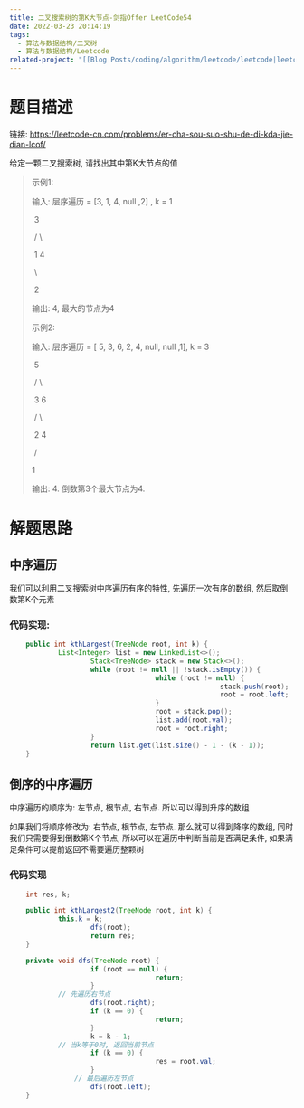 ```yaml
---
title: 二叉搜索树的第K大节点-剑指Offer LeetCode54
date: 2022-03-23 20:14:19
tags:
  - 算法与数据结构/二叉树
  - 算法与数据结构/Leetcode
related-project: "[[Blog Posts/coding/algorithm/leetcode/leetcode|leetcode]]"
---
```


# 题目描述

链接: https://leetcode-cn.com/problems/er-cha-sou-suo-shu-de-di-kda-jie-dian-lcof/

给定一颗二叉搜索树, 请找出其中第K大节点的值

> 示例1:
>
> 输入:  层序遍历 = \[3, 1, 4, null ,2] , k = 1
>
> ​			  3
>
> ​		/			\
>
> ​	1				4
>
> ​		\	
>
> ​			2		
>
> 输出: 4, 最大的节点为4
>
> 示例2:
>
> 输入: 层序遍历 =  \[ 5, 3, 6, 2, 4, null, null ,1], k = 3
>
> ​						5
>
> ​				/					\
>
> ​			   3						6
>
> ​			/	\
>
> ​		2		4	
>
> ​	/
>
> 1
>
> 输出: 4. 倒数第3个最大节点为4.



<!--more-->

# 解题思路

## 中序遍历

我们可以利用二叉搜索树中序遍历有序的特性, 先遍历一次有序的数组, 然后取倒数第K个元素

### 代码实现:

```java
	public int kthLargest(TreeNode root, int k) {
		    List<Integer> list = new LinkedList<>();
		    		Stack<TreeNode> stack = new Stack<>();
				    while (root != null || !stack.isEmpty()) {
		    		    			while (root != null) {
		    		    		    				stack.push(root);
		    		    		    				root = root.left;
		    		    			}
					    		    root = stack.pop();
					    		    list.add(root.val);
		    		    			root = root.right;
		    		}
				    return list.get(list.size() - 1 - (k - 1));
	}
```



## 倒序的中序遍历

中序遍历的顺序为: 左节点, 根节点, 右节点. 所以可以得到升序的数组

如果我们将顺序修改为: 右节点, 根节点, 左节点. 那么就可以得到降序的数组, 同时我们只需要得到倒数第K个节点, 所以可以在遍历中判断当前是否满足条件, 如果满足条件可以提前返回不需要遍历整颗树

### 代码实现

```java
	int res, k;

	public int kthLargest2(TreeNode root, int k) {
		    this.k = k;
		    		dfs(root);
				    return res;
	}

	private void dfs(TreeNode root) {
		    		if (root == null) {
					    		    return;
		    		}
		    // 先遍历右节点
				    dfs(root.right);
		    		if (k == 0) {
		    		    			return;
		    		}
		    		k = k - 1;
		    // 当k等于0时, 返回当前节点
		    		if (k == 0) {
		    		    			res = root.val;
		    		}
			    // 最后遍历左节点
		    		dfs(root.left);
	}
```



